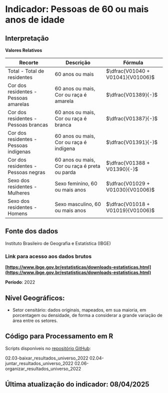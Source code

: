# Indicador: Pessoas de 60 ou mais anos de idade

## Interpretação

**Valores Relativos**

|Recorte|Descrição  |Fórmula
|--|--|--|
|Total - Total de residentes|60 anos ou mais|$\dfrac{V01040 + V01041}{V01006}$|
|Cor dos residentes - Pessoas amarelas|60 anos ou mais, Cor ou raça é amarela|$\dfrac{V01389}{-}$|
|Cor dos residentes - Pessoas brancas|60 anos ou mais, Cor ou raça é branca|$\dfrac{V01387}{-}$|
|Cor dos residentes - Pessoas indígenas|60 anos ou mais, Cor ou raça é indígena|$\dfrac{V01391}{-}$|
|Cor dos residentes - Pessoas negras|60 anos ou mais, Cor ou raça é preta ou parda|$\dfrac{V01388 + V01390}{-}$|
|Sexo dos residentes - Mulheres|Sexo feminino, 60 ou mais anos|$\dfrac{V01029 + V01030}{V01006}$|
|Sexo dos residentes - Homens|Sexo masculino, 60 ou mais anos|$\dfrac{V01018 + V01019}{V01006}$|


## Fonte dos dados
Instituto Brasileiro de Geografia e Estatística (IBGE)

### Link para acesso aos dados brutos
**[https://www.ibge.gov.br/estatisticas/downloads-estatisticas.html](https://www.ibge.gov.br/estatisticas/downloads-estatisticas.html)**

**Período**: 2022

## Nível Geográficos:

 - Setor censitário: dados originais, mapeados, em sua maioria, em porcentagem ou densidade, de forma a considerar a grande variação de área entre os setores.

## Código para Processamento em R
Scripts disponíveis no [repositório GitHub](https://github.com/cem-usp/georedus):

02.03-baixar_resultados_universo_2022
02.04-juntar_resultados_universo_2022
02.06-organizar_resultados_universo_2022

## Última atualização do indicador: 08/04/2025
